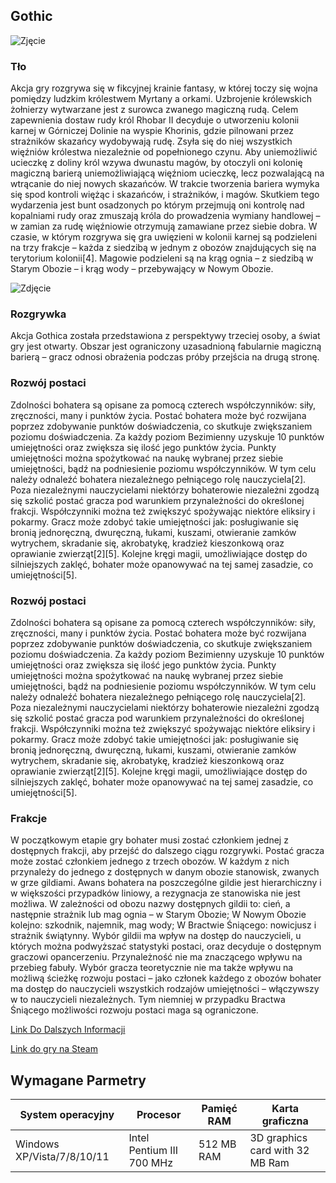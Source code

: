 ## Gothic 
![Zjęcie](https://upload.wikimedia.org/wikipedia/commons/8/84/Gothic_Logo.png)
### Tło 
Akcja gry rozgrywa się w fikcyjnej krainie fantasy, w której toczy się wojna pomiędzy ludzkim królestwem Myrtany a orkami. Uzbrojenie królewskich żołnierzy wytwarzane jest z surowca zwanego magiczną rudą. Celem zapewnienia dostaw rudy król Rhobar II decyduje o utworzeniu kolonii karnej w Górniczej Dolinie na wyspie Khorinis, gdzie pilnowani przez strażników skazańcy wydobywają rudę. Zsyła się do niej wszystkich więźniów królestwa niezależnie od popełnionego czynu. Aby uniemożliwić ucieczkę z doliny król wzywa dwunastu magów, by otoczyli oni kolonię magiczną barierą uniemożliwiającą więźniom ucieczkę, lecz pozwalającą na wtrącanie do niej nowych skazańców. W trakcie tworzenia bariera wymyka się spod kontroli więżąc i skazańców, i strażników, i magów. Skutkiem tego wydarzenia jest bunt osadzonych po którym przejmują oni kontrolę nad kopalniami rudy oraz zmuszają króla do prowadzenia wymiany handlowej – w zamian za rudę więźniowie otrzymują zamawiane przez siebie dobra. W czasie, w którym rozgrywa się gra uwięzieni w kolonii karnej są podzieleni na trzy frakcje – każda z siedzibą w jednym z obozów znajdujących się na terytorium kolonii[4]. Magowie podzieleni są na krąg ognia – z siedzibą w Starym Obozie – i krąg wody – przebywający w Nowym Obozie. 

![Zdjęcie](https://images.gram.pl/news/mzhb20240327142404971oocc.jpg)
### Rozgrywka 
Akcja Gothica została przedstawiona z perspektywy trzeciej osoby, a świat gry jest otwarty. Obszar jest ograniczony uzasadnioną fabularnie magiczną barierą – gracz odnosi obrażenia podczas próby przejścia na drugą stronę.
### Rozwój postaci
Zdolności bohatera są opisane za pomocą czterech współczynników: siły, zręczności, many i punktów życia. Postać bohatera może być rozwijana poprzez zdobywanie punktów doświadczenia, co skutkuje zwiększaniem poziomu doświadczenia. Za każdy poziom Bezimienny uzyskuje 10 punktów umiejętności oraz zwiększa się ilość jego punktów życia. Punkty umiejętności można spożytkować na naukę wybranej przez siebie umiejętności, bądź na podniesienie poziomu współczynników. W tym celu należy odnaleźć bohatera niezależnego pełniącego rolę nauczyciela[2]. Poza niezależnymi nauczycielami niektórzy bohaterowie niezależni zgodzą się szkolić postać gracza pod warunkiem przynależności do określonej frakcji. Współczynniki można też zwiększyć spożywając niektóre eliksiry i pokarmy. Gracz może zdobyć takie umiejętności jak: posługiwanie się bronią jednoręczną, dwuręczną, łukami, kuszami, otwieranie zamków wytrychem, skradanie się, akrobatykę, kradzież kieszonkową oraz oprawianie zwierząt[2][5]. Kolejne kręgi magii, umożliwiające dostęp do silniejszych zaklęć, bohater może opanowywać na tej samej zasadzie, co umiejętności[5].
### Rozwój postaci
Zdolności bohatera są opisane za pomocą czterech współczynników: siły, zręczności, many i punktów życia. Postać bohatera może być rozwijana poprzez zdobywanie punktów doświadczenia, co skutkuje zwiększaniem poziomu doświadczenia. Za każdy poziom Bezimienny uzyskuje 10 punktów umiejętności oraz zwiększa się ilość jego punktów życia. Punkty umiejętności można spożytkować na naukę wybranej przez siebie umiejętności, bądź na podniesienie poziomu współczynników. W tym celu należy odnaleźć bohatera niezależnego pełniącego rolę nauczyciela[2]. Poza niezależnymi nauczycielami niektórzy bohaterowie niezależni zgodzą się szkolić postać gracza pod warunkiem przynależności do określonej frakcji. Współczynniki można też zwiększyć spożywając niektóre eliksiry i pokarmy. Gracz może zdobyć takie umiejętności jak: posługiwanie się bronią jednoręczną, dwuręczną, łukami, kuszami, otwieranie zamków wytrychem, skradanie się, akrobatykę, kradzież kieszonkową oraz oprawianie zwierząt[2][5]. Kolejne kręgi magii, umożliwiające dostęp do silniejszych zaklęć, bohater może opanowywać na tej samej zasadzie, co umiejętności[5].
### Frakcje
W początkowym etapie gry bohater musi zostać członkiem jednej z dostępnych frakcji, aby przejść do dalszego ciągu rozgrywki. Postać gracza może zostać członkiem jednego z trzech obozów. W każdym z nich przynależy do jednego z dostępnych w danym obozie stanowisk, zwanych w grze gildiami. Awans bohatera na poszczególne gildie jest hierarchiczny i w większości przypadków liniowy, a rezygnacja ze stanowiska nie jest możliwa. W zależności od obozu nazwy dostępnych gildii to: cień, a następnie strażnik lub mag ognia – w Starym Obozie; W Nowym Obozie kolejno: szkodnik, najemnik, mag wody; W Bractwie Śniącego: nowicjusz i strażnik świątynny. Wybór gildii ma wpływ na dostęp do nauczycieli, u których można podwyższać statystyki postaci, oraz decyduje o dostępnym graczowi opancerzeniu. Przynależność nie ma znaczącego wpływu na przebieg fabuły. Wybór gracza teoretycznie nie ma także wpływu na możliwą ścieżkę rozwoju postaci – jako członek każdego z obozów bohater ma dostęp do nauczycieli wszystkich rodzajów umiejętności – włączywszy w to nauczycieli niezależnych. Tym niemniej w przypadku Bractwa Śniącego możliwości rozwoju postaci maga są ograniczone.


[Link Do Dalszych Informacji](https://pl.wikipedia.org/wiki/Gothic_%28gra_komputerowa%29)

[Link do gry na Steam](https://store.steampowered.com/app/65540/Gothic_1/?l=polish)

## Wymagane Parmetry 
System operacyjny|Procesor|Pamięć RAM|Karta graficzna|
|----------------|--------|----------|---------------|
Windows XP/Vista/7/8/10/11|Intel Pentium III 700 MHz|512 MB RAM|3D graphics card with 32 MB Ram






